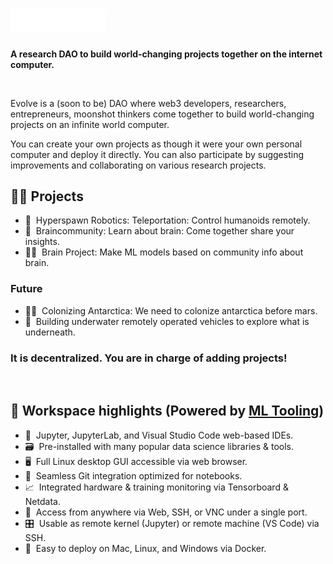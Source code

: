<h1 align="left">
    <a href="https://github.com/Evolve-Community" title="Evolve">
    <img width=30% alt="" src="https://github.com/Evolve-Community/workspace/blob/main/docs/images/evolve-white-logo.png"> </a>
    <br>
</h1>

<p align="left">
    <strong>A research DAO to build world-changing projects together on the internet computer.</strong>
</p>
<br>

Evolve is a (soon to be) DAO where web3 developers, researchers, entrepreneurs, moonshot thinkers come together to build world-changing projects on an infinite world computer. 

You can create your own projects as though it were your own personal computer and deploy it directly. You can also participate by suggesting improvements and collaborating on various research projects.

## 👨‍💻 Projects

- 🤖&nbsp; Hyperspawn Robotics: Teleportation: Control humanoids remotely.
- 🧠&nbsp; Braincommunity: Learn about brain: Come together share your insights.
- 👨‍💻&nbsp; Brain Project: Make ML models based on community info about brain.
### Future
- 🤽‍♂️&nbsp; Colonizing Antarctica: We need to colonize antarctica before mars.
- 🤿&nbsp; Building underwater remotely operated vehicles to explore what is underneath.

### It is decentralized. You are in charge of adding projects!
<br>

## 🌈 Workspace highlights (Powered by [ML Tooling](https://github.com/ml-tooling))

- 💫&nbsp; Jupyter, JupyterLab, and Visual Studio Code web-based IDEs.
- 🗃&nbsp; Pre-installed with many popular data science libraries & tools.
- 🖥&nbsp; Full Linux desktop GUI accessible via web browser.
- 🔀&nbsp; Seamless Git integration optimized for notebooks.
- 📈&nbsp; Integrated hardware & training monitoring via Tensorboard & Netdata.
- 🚪&nbsp; Access from anywhere via Web, SSH, or VNC under a single port.
- 🎛&nbsp; Usable as remote kernel (Jupyter) or remote machine (VS Code) via SSH.
- 🐳&nbsp; Easy to deploy on Mac, Linux, and Windows via Docker.
